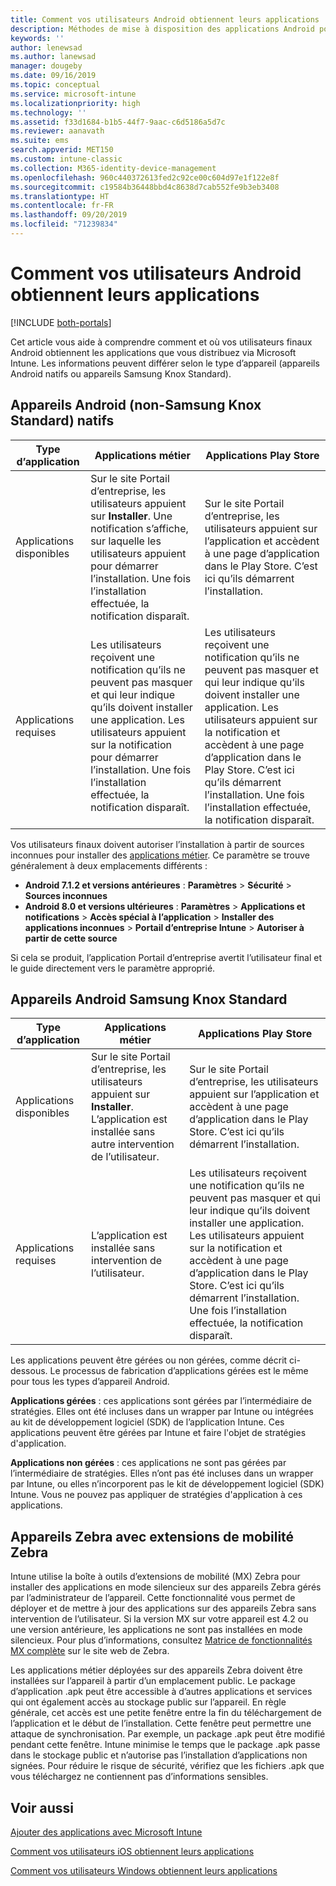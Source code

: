 ```yaml
---
title: Comment vos utilisateurs Android obtiennent leurs applications
description: Méthodes de mise à disposition des applications Android pour les utilisateurs finaux
keywords: ''
author: lenewsad
ms.author: lanewsad
manager: dougeby
ms.date: 09/16/2019
ms.topic: conceptual
ms.service: microsoft-intune
ms.localizationpriority: high
ms.technology: ''
ms.assetid: f33d1684-b1b5-44f7-9aac-c6d5186a5d7c
ms.reviewer: aanavath
ms.suite: ems
search.appverid: MET150
ms.custom: intune-classic
ms.collection: M365-identity-device-management
ms.openlocfilehash: 960c440372613fed2c92ce00c604d97e1f122e8f
ms.sourcegitcommit: c19584b36448bbd4c8638d7cab552fe9b3eb3408
ms.translationtype: HT
ms.contentlocale: fr-FR
ms.lasthandoff: 09/20/2019
ms.locfileid: "71239834"
---
```

# <a name="how-your-android-users-get-their-apps"></a>Comment vos utilisateurs Android obtiennent leurs applications

[!INCLUDE [both-portals](./includes/note-for-both-portals.md)]

Cet article vous aide à comprendre comment et où vos utilisateurs finaux Android obtiennent les applications que vous distribuez via Microsoft Intune. Les informations peuvent différer selon le type d’appareil (appareils Android natifs ou appareils Samsung Knox Standard).

## <a name="native-non-samsung-knox-standard-android-devices"></a>Appareils Android (non-Samsung Knox Standard) natifs

| Type d’application | Applications métier | Applications Play Store  |
| ------------- |-------------| -----|
| Applications disponibles      | Sur le site Portail d’entreprise, les utilisateurs appuient sur **Installer**. Une notification s’affiche, sur laquelle les utilisateurs appuient pour démarrer l’installation. Une fois l’installation effectuée, la notification disparaît. | Sur le site Portail d’entreprise, les utilisateurs appuient sur l’application et accèdent à une page d’application dans le Play Store. C’est ici qu’ils démarrent l’installation.|
| Applications requises      | Les utilisateurs reçoivent une notification qu’ils ne peuvent pas masquer et qui leur indique qu’ils doivent installer une application. Les utilisateurs appuient sur la notification pour démarrer l’installation. Une fois l’installation effectuée, la notification disparaît.    | Les utilisateurs reçoivent une notification qu’ils ne peuvent pas masquer et qui leur indique qu’ils doivent installer une application. Les utilisateurs appuient sur la notification et accèdent à une page d’application dans le Play Store. C’est ici qu’ils démarrent l’installation. Une fois l’installation effectuée, la notification disparaît. |

Vos utilisateurs finaux doivent autoriser l’installation à partir de sources inconnues pour installer des [applications métier](lob-apps-android.md). Ce paramètre se trouve généralement à deux emplacements différents :

* **Android 7.1.2 et versions antérieures** : **Paramètres** > **Sécurité** > **Sources inconnues**
* **Android 8.0 et versions ultérieures** : **Paramètres** > **Applications et notifications** > **Accès spécial à l’application** > **Installer des applications inconnues** > **Portail d’entreprise Intune** > **Autoriser à partir de cette source**

Si cela se produit, l’application Portail d’entreprise avertit l’utilisateur final et le guide directement vers le paramètre approprié. 

## <a name="samsung-knox-standard-android-devices"></a>Appareils Android Samsung Knox Standard

| Type d’application | Applications métier | Applications Play Store  |
| ------------- |-------------| -----|
| Applications disponibles      | Sur le site Portail d’entreprise, les utilisateurs appuient sur **Installer**. L’application est installée sans autre intervention de l’utilisateur. | Sur le site Portail d’entreprise, les utilisateurs appuient sur l’application et accèdent à une page d’application dans le Play Store. C’est ici qu’ils démarrent l’installation.|
| Applications requises      | L’application est installée sans intervention de l’utilisateur.    | Les utilisateurs reçoivent une notification qu’ils ne peuvent pas masquer et qui leur indique qu’ils doivent installer une application. Les utilisateurs appuient sur la notification et accèdent à une page d’application dans le Play Store. C’est ici qu’ils démarrent l’installation. Une fois l’installation effectuée, la notification disparaît. |

Les applications peuvent être gérées ou non gérées, comme décrit ci-dessous. Le processus de fabrication d’applications gérées est le même pour tous les types d’appareil Android.

**Applications gérées** : ces applications sont gérées par l’intermédiaire de stratégies. Elles ont été incluses dans un wrapper par Intune ou intégrées au kit de développement logiciel (SDK) de l’application Intune. Ces applications peuvent être gérées par Intune et faire l'objet de stratégies d'application.

**Applications non gérées** : ces applications ne sont pas gérées par l’intermédiaire de stratégies. Elles n’ont pas été incluses dans un wrapper par Intune, ou elles n’incorporent pas le kit de développement logiciel (SDK) Intune. Vous ne pouvez pas appliquer de stratégies d'application à ces applications.

## <a name="zebra-devices-with-zebra-mobility-extensions"></a>Appareils Zebra avec extensions de mobilité Zebra

Intune utilise la boîte à outils d’extensions de mobilité (MX) Zebra pour installer des applications en mode silencieux sur des appareils Zebra gérés par l’administrateur de l’appareil. Cette fonctionnalité vous permet de déployer et de mettre à jour des applications sur des appareils Zebra sans intervention de l’utilisateur. Si la version MX sur votre appareil est 4.2 ou une version antérieure, les applications ne sont pas installées en mode silencieux. Pour plus d’informations, consultez [Matrice de fonctionnalités MX complète](http://techdocs.zebra.com/mx/compatibility/) sur le site web de Zebra.

Les applications métier déployées sur des appareils Zebra doivent être installées sur l’appareil à partir d’un emplacement public. Le package d’application .apk peut être accessible à d’autres applications et services qui ont également accès au stockage public sur l’appareil. En règle générale, cet accès est une petite fenêtre entre la fin du téléchargement de l’application et le début de l’installation. Cette fenêtre peut permettre une attaque de synchronisation. Par exemple, un package .apk peut être modifié pendant cette fenêtre. Intune minimise le temps que le package .apk passe dans le stockage public et n’autorise pas l’installation d’applications non signées. Pour réduire le risque de sécurité, vérifiez que les fichiers .apk que vous téléchargez ne contiennent pas d’informations sensibles.

## <a name="see-also"></a>Voir aussi

[Ajouter des applications avec Microsoft Intune](apps-add.md)

[Comment vos utilisateurs iOS obtiennent leurs applications](end-user-apps-ios.md)

[Comment vos utilisateurs Windows obtiennent leurs applications](end-user-apps-windows.md)
